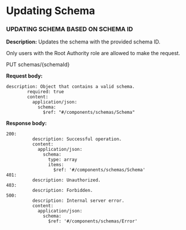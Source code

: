 # Updating Schema

### UPDATING SCHEMA BASED ON SCHEMA ID

**Description:** Updates the schema with the provided schema ID.&#x20;

Only users with the Root Authority role are allowed to make the request.

PUT schemas/{schemaId}

**Request body:**

```
description: Object that contains a valid schema.
        required: true
        content:
          application/json:
            schema:
              $ref: "#/components/schemas/Schema"
```

**Response body:**

```
200:
          description: Successful operation.
          content:
            application/json:
              schema:
                type: array
                items:
                  $ref: '#/components/schemas/Schema'
401:
          description: Unauthorized.
403:
          description: Forbidden.
500:
          description: Internal server error.
          content:
            application/json:
              schema:
                $ref: '#/components/schemas/Error'
```
